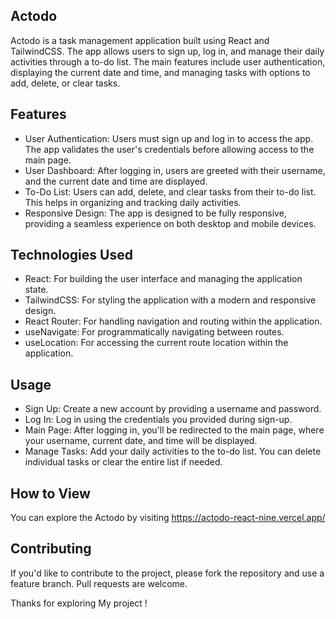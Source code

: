 ## Actodo
Actodo is a task management application built using React and TailwindCSS. The app allows users to sign up, log in, and manage their daily activities through a to-do list. The main features include user authentication, displaying the current date and time, and managing tasks with options to add, delete, or clear tasks.

## Features
- User Authentication: Users must sign up and log in to access the app. The app validates the user's credentials before allowing access to the main page.
- User Dashboard: After logging in, users are greeted with their username, and the current date and time are displayed.
- To-Do List: Users can add, delete, and clear tasks from their to-do list. This helps in organizing and tracking daily activities.
- Responsive Design: The app is designed to be fully responsive, providing a seamless experience on both desktop and mobile devices.
  
## Technologies Used
- React: For building the user interface and managing the application state.
- TailwindCSS: For styling the application with a modern and responsive design.
- React Router: For handling navigation and routing within the application.
- useNavigate: For programmatically navigating between routes.
- useLocation: For accessing the current route location within the application.

## Usage
- Sign Up: Create a new account by providing a username and password.
- Log In: Log in using the credentials you provided during sign-up.
- Main Page: After logging in, you'll be redirected to the main page, where your username, current date, and time will be displayed.
- Manage Tasks: Add your daily activities to the to-do list. You can delete individual tasks or clear the entire list if needed.

## How to View
You can explore the Actodo by visiting https://actodo-react-nine.vercel.app/

## Contributing
If you'd like to contribute to the project, please fork the repository and use a feature branch. Pull requests are welcome.

Thanks for exploring My project !
